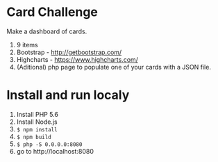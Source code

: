 # Card Challenge

Make a dashboard of cards.

1. 9 items
2. Bootstrap - http://getbootstrap.com/
3. Highcharts - https://www.highcharts.com/
4. (Aditional) php page to populate one of your cards with a JSON file.

# Install and run localy

1. Install PHP 5.6
2. Install Node.js
3. `$ npm install`
4. `$ npm build`
5. `$ php -S 0.0.0.0:8080`
6. go to http://localhost:8080